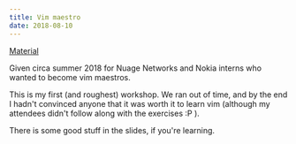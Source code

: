 ```yaml
---
title: Vim maestro
date: 2018-08-10
---
```


[Material](https://github.com/benknoble/vim-maestro)

Given circa summer 2018 for Nuage Networks and Nokia interns who wanted to
become vim maestros.

This is my first (and roughest) workshop. We ran out of time, and by the end I
hadn't convinced anyone that it was worth it to learn vim (although my attendees
didn't follow along with the exercises :P ).

There is some good stuff in the slides, if you're learning.
